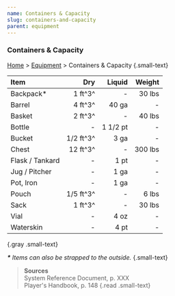 ```yaml
---
name: Containers & Capacity
slug: containers-and-capacity
parent: equipment
---
```

### Containers & Capacity
[Home](dm-operations-center) > [Equipment](equipment) > Containers & Capacity {.small-text}

| Item          |     Dry | Liquid | Weight |
| :-------------- | --------: | -------: | -------: |
| Backpack*       |   1 ft^3^ |        - |   30 lbs |
| Barrel          |   4 ft^3^ |    40 ga |        - |
| Basket          |   2 ft^3^ |        - |   40 lbs |
| Bottle          |         - | 1 1/2 pt |        - |
| Bucket          | 1/2 ft^3^ |     3 ga |        - |
| Chest           |  12 ft^3^ |        - |  300 lbs |
| Flask / Tankard |         - |     1 pt |        - |
| Jug / Pitcher   |         - |     1 ga |        - |
| Pot, Iron       |         - |     1 ga |        - |
| Pouch           | 1/5 ft^3^ |        - |    6 lbs |
| Sack            |   1 ft^3^ |        - |   30 lbs |
| Vial            |         - |     4 oz |        - |
| Waterskin       |         - |     4 pt |        - |
{.gray .small-text}

***\*** Items can also be strapped to the outside.* {.small-text}

> **Sources** <br/>
> System Reference Document, p. XXX<br/>
> Player's Handbook, p. 148
{.read .small-text}